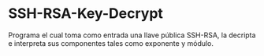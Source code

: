 # SSH-RSA-Key-Decrypt
Programa el cual toma como entrada una llave pública SSH-RSA, la decripta e interpreta sus componentes tales como exponente y módulo.
